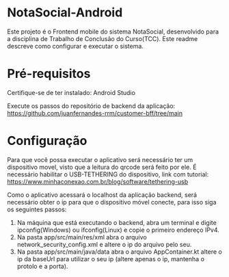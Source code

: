 # NotaSocial-Android

Este projeto é o Frontend mobile do sistema NotaSocial, desenvolvido para a disciplina de Trabalho de Conclusão do Curso(TCC). 
Este readme descreve como configurar e executar o sistema.

# Pré-requisitos

Certifique-se de ter instalado:
Android Studio

Execute os passos do repositório de backend da aplicação:
<https://github.com/juanfernandes-rrm/customer-bff/tree/main>

# Configuração

Para que você possa executar o aplicativo será necessário ter um dispositivo movel, visto que a leitura do qrcode será feito por ele.
É necessário habilitar o USB-TETHERING do dispositivo, link com tutorial: <https://www.minhaconexao.com.br/blog/software/tethering-usb>

Como o aplicativo acessará o localhost da aplicação backend, será necessário obter o ip para que o dispositivo móvel conecte, para isso siga os seguintes passos:

1. Na máquina que está executando o backend, abra um terminal e digite ipconfig(Windows) ou ifconfig(Linux) e copie o primeiro endereço IPv4.
2. Na pasta app/src/main/res/xml abra o arquivo network_security_config.xml e altere o ip do arquivo pelo seu.
3. Na pasta app/src/main/java/data abra o arquivo AppContainer.kt altere o ip da baseUrl para utilizar o seu ip (altere apenas o ip, mantenha o protolo e a porta).




